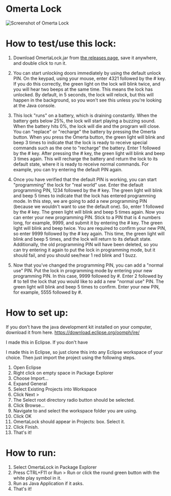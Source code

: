Omerta Lock 
===

![Screenshot of Omerta Lock](http://i.imgur.com/8CPJiQ4.png)


How to test/use this lock: 
== 

1. Download OmertaLock.jar from [the releases page](https://github.com/githubflub/omertalock/releases), save it anywhere, and double click to run it. 
2. You can start unlocking doors immediately by using the default unlock PIN. On the keypad, using your mouse, enter 4321 followed by the # key. If you do this correctly, the green light on the lock will blink twice, and you will hear two beeps at the same time. This means the lock has unlocked. By default, in 5 seconds, the lock will relock, but this will happen in the background, so you won't see this unless you're looking at the Java console. 

3. This lock "runs" on a battery, which is draining constantly. When the battery gets below 25%, the lock will start playing a buzzing sound. When the battery hits 0%, the lock will die and the program will close. You can "replace" or "recharge" the battery by pressing the Omerta button. When you press the Omerta button, the green light will blink and beep 3 times to indicate that the lock is ready to receive special commands such as the one to "recharge" the battery. Enter 1 followed by the # key. After pressing the # key, the green light will blink and beep 3 times again. This will recharge the battery and return the lock to its default state, where it is ready to receive normal commands. For example, you can try entering the default PIN again. 

3. Once you have verified that the default PIN is working, you can start "programming" the lock for "real world" use. Enter the default programming PIN, 1234 followed by the # key. The green light will blink and beep 5 times to indicate that the lock has entered programming mode. In this step, we are going to add a new programming PIN (because we wouldn't want to use the default one). So, enter 1 followed by the # key. The green light will blink and beep 5 times again. Now you can enter your new programming PIN. Stick to a PIN that is 4 numbers long, for example, 9999, and submit it by entering the # key. The green light will blink and beep twice. You are required to confirm your new PIN, so enter 9999 followed by the # key again. This time, the green light will blink and beep 5 times, and the lock will return to its default state. Additionally, the old programming PIN will have been deleted, so you can try entering it again to put the lock in programming mode, but it should fail, and you should see/hear 1 red blink and 1 buzz. 

4. Now that you've changed the programming PIN, you can add a "normal use" PIN. Put the lock in programming mode by entering your new programming PIN. In this case, 9999 followed by #. Enter 2 followed by # to tell the lock that you would like to add a new "normal use" PIN. The green light will blink and beep 5 times to confirm. Enter your new PIN, for example, 5555 followed by #. 


How to set up: 
==

If you don't have the java development kit installed on your computer, download it from here. 
https://download.eclipse.org/oomph/jre/

I made this in Eclipse. If you don't have 

I made this in Eclipse, so just clone this into any Eclipse workspace of your choice. Then just import the project using the following steps. 

1. Open Eclipse
2. Right click on empty space in Package Explorer
3. Choose Import...
4. Expand General
5. Select Existing Projects into Workspace
6. Click Next > 
7. The Select root directory radio button should be selected. 
8. Click Browse...
9. Navigate to and select the workspace folder you are using.
10. Click OK
11. OmertaLock should appear in Projects: box. Select it. 
12. Click Finish. 
13. That's it!


How to run: 
==

1. Select OmertaLock in Package Explorer
2. Press CTRL+F11 or Run > Run or click the round green button with the white play symbol in it. 
3. Run as Java Application if it asks. 
4. That's it!
